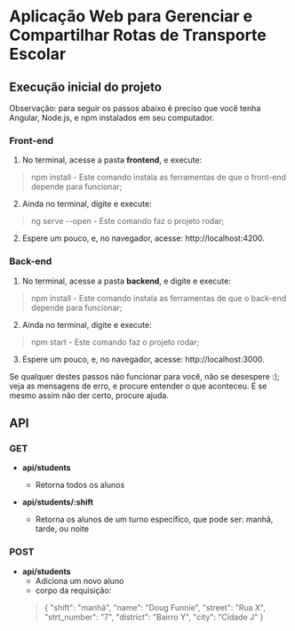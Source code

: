 # Aplicação Web para Gerenciar e Compartilhar Rotas de Transporte Escolar

## Execução inicial do projeto

Observação: para seguir os passos abaixo é preciso que você tenha Angular, Node.js, e npm instalados em seu computador.

### Front-end

1. No terminal, acesse a pasta **frontend**, e execute:
> npm install
    - Este comando instala as ferramentas de que o front-end depende para funcionar;

2. Ainda no terminal, digite e execute:
> ng serve --open
    - Este comando faz o projeto rodar;

2. Espere um pouco, e, no navegador, acesse: http://localhost:4200.


### Back-end

1. No terminal, acesse a pasta **backend**, e digite e execute:
> npm install
    - Este comando instala as ferramentas de que o back-end depende para funcionar;

2. Ainda no terminal, digite e execute:
> npm start
    - Este comando faz o projeto rodar;

3. Espere um pouco, e, no navegador, acesse: http://localhost:3000.


Se qualquer destes passos não funcionar para você, não se desespere :); veja as mensagens de erro, e procure entender o que aconteceu. E se mesmo assim não der certo, procure ajuda.


## API

### GET

- **api/students**
    - Retorna todos os alunos

- **api/students/:shift**
    - Retorna os alunos de um turno específico, que pode ser: manhã, tarde, ou noite

### POST

- **api/students**
    - Adiciona um novo aluno
    - corpo da requisição:
    > { "shift": "manhã", "name": "Doug Funnie", "street": "Rua X", "strt_number": "7", "district": "Bairro Y", "city": "Cidade J" }
